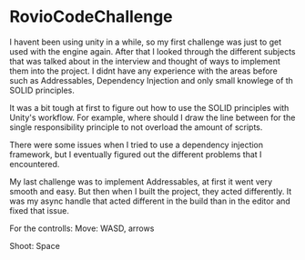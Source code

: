 # RovioCodeChallenge
 
I havent been using unity in a while, so my first challenge was just to get used with the engine again. After that I looked through the different subjects that was talked about in the interview and thought of ways to implement them into the project. I didnt have any experience with the areas before such as Addressables, Dependency Injection and only small knowlege of th SOLID principles.

It was a bit tough at first to figure out how to use the SOLID principles with Unity's workflow. For example, where should I draw the line between for the single responsibility principle to not overload the amount of scripts.

There were some issues when I tried to use a dependency injection framework, but I eventually figured out the different problems that I encountered.

My last challenge was to implement Addressables, at first it went very smooth and easy. But then when I built the project, they acted differently. It was my async handle that acted different in the build than in the editor and fixed that issue.


For the controlls:
Move: WASD, arrows

Shoot: Space
